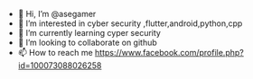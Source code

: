 - 👋 Hi, I’m @asegamer
- 👀 I’m interested in cyber security ,flutter,android,python,cpp
- 🌱 I’m currently learning cyper security
- 💞️ I’m looking to collaborate on github
- 📫 How to reach me https://www.facebook.com/profile.php?id=100073088026258

<!---
asegamer/asegamer is a ✨ special ✨ repository because its `README.md` (this file) appears on your GitHub profile.
You can click the Preview link to take a look at your changes.
--->
